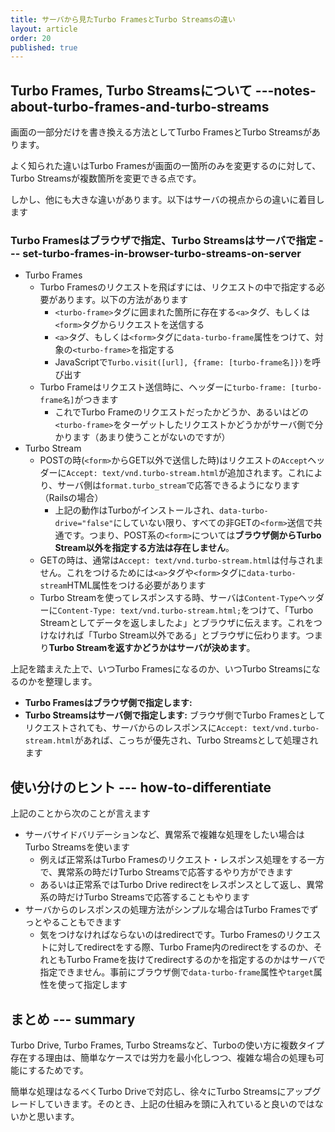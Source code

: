 ```yaml
---
title: サーバから見たTurbo FramesとTurbo Streamsの違い
layout: article
order: 20
published: true
---
```


## Turbo Frames, Turbo Streamsについて ---notes-about-turbo-frames-and-turbo-streams

画面の一部分だけを書き換える方法としてTurbo FramesとTurbo Streamsがあります。

よく知られた違いはTurbo Framesが画面の一箇所のみを変更するのに対して、Turbo Streamsが複数箇所を変更できる点です。

しかし、他にも大きな違いがあります。以下はサーバの視点からの違いに着目します

### Turbo Framesはブラウザで指定、Turbo Streamsはサーバで指定 --- set-turbo-frames-in-browser-turbo-streams-on-server

* Turbo Frames
  * Turbo Framesのリクエストを飛ばすには、リクエストの中で指定する必要があります。以下の方法があります
      * `<turbo-frame>`タグに囲まれた箇所に存在する`<a>`タグ、もしくは`<form>`タグからリクエストを送信する
      * `<a>`タグ、もしくは`<form>`タグに`data-turbo-frame`属性をつけて、対象の`<turbo-frame>`を指定する
      * JavaScriptで`Turbo.visit([url], {frame: [turbo-frame名]})`を呼び出す
  * Turbo Frameはリクエスト送信時に、ヘッダーに`turbo-frame: [turbo-frame名]`がつきます
      * これでTurbo Frameのリクエストだったかどうか、あるいはどの`<turbo-frame>`をターゲットしたリクエストかどうかがサーバ側で分かります（あまり使うことがないのですが）
* Turbo Stream
    * POSTの時(`<form>`からGET以外で送信した時)はリクエストの`Accept`ヘッダーに`Accept: text/vnd.turbo-stream.html`が追加されます。これにより、サーバ側は`format.turbo_stream`で応答できるようになります（Railsの場合）
        * 上記の動作はTurboがインストールされ、`data-turbo-drive="false"`にしていない限り、すべての非GETの`<form>`送信で共通です。つまり、POST系の`<form>`については**ブラウザ側からTurbo Stream以外を指定する方法は存在しません**。
    * GETの時は、通常は`Accept: text/vnd.turbo-stream.html`は付与されません。これをつけるためには`<a>`タグや`<form>`タグに`data-turbo-stream`HTML属性をつける必要があります
    * Turbo Streamを使ってレスポンスする時、サーバは`Content-Type`ヘッダーに`Content-Type: text/vnd.turbo-stream.html;`をつけて、「Turbo Streamとしてデータを返しましたよ」とブラウザに伝えます。これをつけなければ「Turbo Stream以外である」とブラウザに伝わります。つまり**Turbo Streamを返すかどうかはサーバが決めます**。

上記を踏まえた上で、いつTurbo Framesになるのか、いつTurbo Streamsになるのかを整理します。

* **Turbo Framesはブラウザ側で指定します:**
* **Turbo Streamsはサーバ側で指定します:** ブラウザ側でTurbo Framesとしてリクエストされても、サーバからのレスポンスに`Accept: text/vnd.turbo-stream.html`があれば、こっちが優先され、Turbo Streamsとして処理されます

## 使い分けのヒント --- how-to-differentiate

上記のことから次のことが言えます

* サーバサイドバリデーションなど、異常系で複雑な処理をしたい場合はTurbo Streamsを使います
   * 例えば正常系はTurbo Framesのリクエスト・レスポンス処理をする一方で、異常系の時だけTurbo Streamsで応答するやり方ができます
   * あるいは正常系ではTurbo Drive redirectをレスポンスとして返し、異常系の時だけTurbo Streamsで応答することもやります
* サーバからのレスポンスの処理方法がシンプルな場合はTurbo Framesでずっとやることもできます
  * 気をつけなければならないのはredirectです。Turbo Framesのリクエストに対してredirectをする際、Turbo Frame内のredirectをするのか、それともTurbo Frameを抜けてredirectするのかを指定するのかはサーバで指定できません。事前にブラウザ側で`data-turbo-frame`属性や`target`属性を使って指定します

## まとめ --- summary

Turbo Drive, Turbo Frames, Turbo Streamsなど、Turboの使い方に複数タイプ存在する理由は、簡単なケースでは労力を最小化しつつ、複雑な場合の処理も可能にするためです。

簡単な処理はなるべくTurbo Driveで対応し、徐々にTurbo Streamsにアップグレードしていきます。そのとき、上記の仕組みを頭に入れていると良いのではないかと思います。
